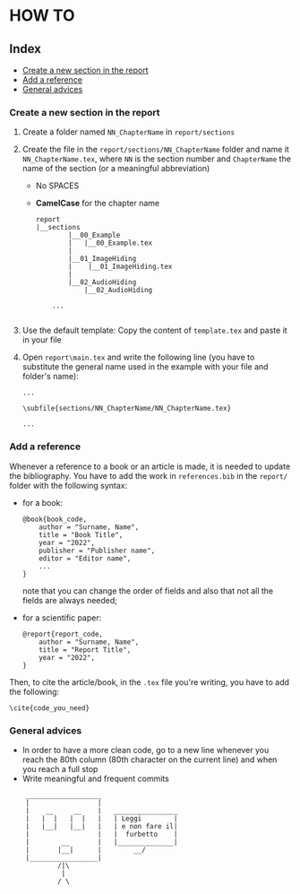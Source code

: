 # HOW TO

## Index

- [Create a new section in the report](#create-a-new-section-in-the-report)
- [Add a reference](#add-a-reference)
- [General advices](#general-advices)

### Create a new section in the report

1. Create a folder named `NN_ChapterName` in `report/sections`

1. Create the file in the `report/sections/NN_ChapterName` folder and name
it `NN_ChapterName.tex`, where `NN` is the section number and
`ChapterName` the name of the section (or a meaningful abbreviation) 

    * No SPACES
    * **CamelCase** for the chapter name


        ```
        report
        |__sections
                |__00_Example
                |   |__00_Example.tex
                |
                |__01_ImageHiding
                |    |__01_ImageHiding.tex
                |
                |__02_AudioHiding
                    |__02_AudioHiding

            ...
                
        ```
1. Use the default template: Copy the content of ```template.tex``` and paste it
in your file

1. Open `report\main.tex` and write the following line (you have to substitute
the general name used in the example with your file and folder's name):
        
    ```
    ...

    \subfile{sections/NN_ChapterName/NN_ChapterName.tex}
    
    ...    
    ```

### Add a reference

Whenever a reference to a book or an article is made, it is needed to update the
bibliography. You have to add the work in ```references.bib``` in the
```report/``` folder with the following syntax:

- for a book:

    ```
    @book{book_code,
        author = "Surname, Name",
        title = "Book Title",
        year = "2022",
        publisher = "Publisher name",
        editor = "Editor name",
        ...
    }
    ```
    note that you can change the order of fields and also that not all the
    fields are always needed;

- for a scientific paper:

    ```
    @report{report_code,
        author = "Surname, Name",
        title = "Report Title",
        year = "2022",
    }
    ```

Then, to cite the article/book, in the ```.tex``` file you're writing, you have
to add the following:

```
\cite{code_you_need}
```

### General advices

- In order to have a more clean code, go to a new line whenever you reach the
80th column (80th character on the current line) and when you reach a full stop
- Write meaningful and frequent commits

```
    ___________________
    |                 |
    |    __     __    |   ________________
    |   |  |   |  |   |   | Leggi        |
    |   |__|   |__|   |   | e non fare il|
    |                 |   |  furbetto    |
    |        __       |   |______________|
    |       |__|      |        __/
    |_________________|
            /|\
             |
            / \

```
